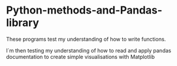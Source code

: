 # Python-methods-and-Pandas-library

These programs test my understanding of how to write functions. 

I´m then testing my understanding of how to read and apply pandas documentation to create simple visualisations with Matplotlib
